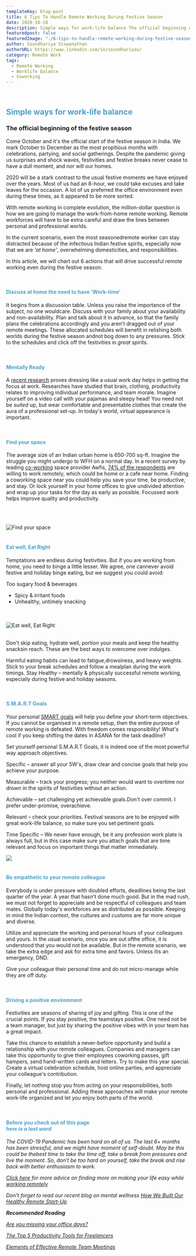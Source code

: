 ```yaml
---
templateKey: blog-post
title: 6 Tips To Handle Remote Working During Festive Season 
date: 2020-10-18
description: Simple ways for work-life balance The official beginning of the festive season.
featuredpost: false
featuredImage: "./6-tips-to-handle-remote-working-during-festive-season.jpg"
author: Soundhariya Viswanathan
authorURL: https://www.linkedin.com/in/soundhariyav/
category: Remote Work
tags:
  - Remote Working
  - Worklife balance
  - Coworking
---
```


<!--StartFragment-->

<br><h2 style="color:#4f9fc8; font-weight:bold;">Simple ways for work-life balance</h3>
<h3>The official beginning of the festive season</h3>

Come October and it's the official start of the festive season in India. We mark October to December as the most propitious months with celebrations, partying, and social gatherings. Despite the pandemic giving us surprises and shock waves, festivities and festive breaks never cease to have a dull moment, and nor will our homes.

2020 will be a stark contrast to the usual festive moments we have enjoyed over the years. Most of us had an 8-hour, we could take excuses and take leaves for the occasion. A lot of us preferred the office environment even during these times, as it appeared to be more sorted. 

With remote working in complete evolution, the million-dollar question is how we are going to manage the work-from-home remote working. Remote workforces will have to be extra careful and draw the lines between personal and professional worlds. 

In the current scenario, even the most seasonedremote worker can stay distracted because of the infectious Indian festive spirits, especially now that we are <em>'at home'</em>, overwhelming domesticities, and responsibilities. 

In this article, we will chart out 6 actions that will drive successful remote working even during the festive season.

<br>
<h4 style="color:#4f9fc8; font-weight:bold;">Discuss at home the need to have 'Work-time'</h4>

It begins from a discussion table. Unless you raise the importance of the subject, no one wouldcare. Discuss with your family about your availability and non-availability. Plan and talk about it in advance, so that the family plans the celebrations accordingly and you aren't dragged out of your remote meetings. These allocated schedules will benefit in relishing both worlds during the festive season andnot bog down to any pressures. Stick to the schedules and click off the festivities in <em>great spirits.</em>

<br>
<h4 style="color:#4f9fc8; font-weight:bold;">Mentally Ready</h4> 

A <a href="https://www.wsj.com/articles/the-science-behind-wfh-dressing-for-zoom-11600626704">recent research</a> proves dressing like a usual work day helps in getting the focus at work. Researches have studied that brain, clothing, productivity relates to improving individual performance, and team morale. Imagine yourself on a video call with your pajamas and sleepy head! You need not be <em>suited</em> up, but wear comfortable and presentable clothes that create the aura of a professional set-up. In today's world, virtual appearance is important.

<br>
<h4 style="color:#4f9fc8; font-weight:bold;">Find your space</h4> 
The average size of an Indian urban home is 650-700 sq-ft. Imagine the struggle you might undergo to WFH on a normal day. In a recent survey by leading <a href="gofloaters.com">co-working</a> space provider Awfis, <a href="https://economictimes.indiatimes.com/jobs/working-from-home-saves-rs-5520-per-month-for-an-average-professional-in-india/articleshow/77850500.cms" target="_blank" rel="nofollow">74% of the respondents</a> are willing to work remotely, which could be home or a cafe near home. Finding a coworking space near you could help you save your time, be productive, and stay. Or lock yourself in your home offices to give undivided attention and wrap up your tasks for the day as early as possible. Focussed work helps improve quality and productivity.


<br><br>

![Find your space](./coworking.jpg)
<br><br>
<h4 style="color:#4f9fc8; font-weight:bold;">Eat well, Eat Right</h4>
Temptations are endless during festivities. But if you are working from home, you need to binge a little lesser. We agree, one cannever avoid festive and holiday binge eating, but we suggest you could avoid: 

Too sugary food & beverages 

<ul>
<li>Spicy & irritant foods </li>
<li>Unhealthy, untimely snacking </li>
</ul>

<br><br>
![Eat well, Eat Right](./food.jpg)
<br><br>

Don't skip eating, hydrate well, portion your meals and keep the healthy snacksin reach. These are the best ways to overcome over indulges. 

Harmful eating habits can lead to fatigue,drowsiness, and heavy weights. Stick to your break schedules and follow a mealplan during the work timings. Stay Healthy – mentally & physically successful remote working, especially during festive and holiday seasons.

<br>
<h4 style="color:#4f9fc8; font-weight:bold;">S.M.A.R.T Goals</h4> 
Your personal <a href="https://www.briantracy.com/blog/personal-success/smart-goals/#what" target="_blank" rel="nofollow">SMART goals</a> will help you define your short-term objectives. If you cannot be organised in a remote setup, then the entire purpose of remote working is defeated. With freedom comes responsibility! What's cool if you keep shifting the dates in ASANA for the task deadline? 

Set yourself personal S.M.A.R.T Goals, it is indeed one of the most powerful way approach objectives. 

Specific – answer all your 5W's, draw clear and concise goals that help you achieve your purpose. 

Measurable – track your progress; you neither would want to overtime nor drown in the spirits of festivities without an action. 

Achievable – set challenging yet achievable goals.Don't over commit. I prefer under-promise, overachieve. 

Relevant – check your priorities. Festival seasons are to be enjoyed with great work-life balance, so make sure you set pertinent goals. 

Time Specific – We never have enough, be it any profession work plate is always full, but in this case make sure you attach goals that are time relevant and focus on important things that matter immediately.

<img src="https://firebasestorage.googleapis.com/v0/b/gofloaterscomprod.appspot.com/o/work_gif.gif?alt=media&token=e3eaf5b8-5561-4a93-84d6-d9d94bf82df8" class="gatsby-img-attributes">

<br>
<br>
<h4 style="color:#4f9fc8; font-weight:bold;">Be empathetic to your remote colleague</h4>

Everybody is under pressure with doubled efforts, deadlines being the last quarter of the year. A year that hasn't done much good. But in the mad rush, we must not forget to appreciate and be respectful of colleagues and team mates. Globally today's workforces are as distributed as possible. Keeping in mind the Indian context, the cultures and customs are far more unique and diverse. 

Utilize and appreciate the working and personal hours of your colleagues and yours. In the usual scenario, once you are out ofthe office, it is understood that you would not be available. But in the remote scenario, we take the extra edge and ask for extra time and favors. Unless itis an emergency, DND. 

Give your colleague their personal time and do not micro-manage while they are off duty. 

<br>
<h4 style="color:#4f9fc8; font-weight:bold;">Driving a positive environment</h4>

Festivities are seasons of sharing of joy and gifting. This is one of the crucial points. If you stay positive, the teamstays positive. One need not be a team manager, but just by sharing the positive vibes with in your team has a great impact. 

Take this chance to establish a never-before opportunity and build a relationship with your remote colleagues. Companies and managers can take this opportunity to give their employees coworking passes, gift hampers, send hand-written cards and letters. Try to make this year special. Create a virtual celebration schedule, host online parties, and appreciate your colleague's contribution. 

Finally, let nothing stop you from <em>acting on</em> your responsibilities, both personal and professional. Adding these approaches will make your remote work-life organized and let you enjoy both parts of the world.

<br>
<h4 style="color:#4f9fc8; font-weight:bold;">Before you check out of this page <br><em>here is a last word<em></h4>

The COVID-19 Pandemic has been hard on all of us. The last 6+ months has been stressful, and we might have moment of self-doubt. May be this could be thebest time to take the time off, take a break from pressures and live the moment. So, don't be too hard on yourself, take the break and rise back with better enthusiasm to work. 

<a href="https://gofloaters.com/blog/tips-to-be-stay-happy-and-productive-working-remotely/">Click here</a> for more advice on finding more on making your life easy while <a href="https://gofloaters.com/blog/tips-to-be-stay-happy-and-productive-working-remotely/">working remotely</a>

Don't forget to read our recent blog on mental wellness <a href="https://gofloaters.com/blog/how-we-built-our-healthy-remote-start-up/">How We Built Our Healthy Remote Start-Up</a> 

**Recommended Reading**

<a href="https://gofloaters.com/blog/are-you-missing-your-office-days/"><em>Are you missing your office days?</em></a> 

<a href="https://gofloaters.com/blog/the-top-five-productivity-tools-for-freelancers/"><em>The Top 5 Productivity Tools for Freelancers</em></a> 

<a href="https://gofloaters.com/blog/are-you-missing-your-office-days/"><em>Elements of Effective Remote Team Meetings</em></a>


<!--EndFragment-->